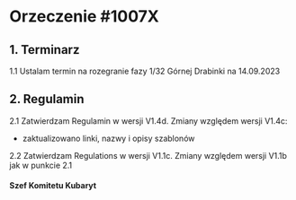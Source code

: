 # Orzeczenie #1007X

## 1. Terminarz
1.1 Ustalam termin na rozegranie fazy 1/32 Górnej Drabinki na 14.09.2023

## 2. Regulamin
2.1 Zatwierdzam Regulamin w wersji V1.4d. 
Zmiany względem wersji V1.4c:
- zaktualizowano linki, nazwy i opisy szablonów

2.2 Zatwierdzam Regulations w wersji V1.1c.
Zmiany względem wersji V1.1b jak w punkcie 2.1

#### Szef Komitetu Kubaryt
